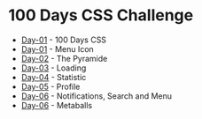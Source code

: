 # 100 Days CSS Challenge

- [Day-01](https://github.com/jonhoffmam/100daysCSS/tree/master/days/001) - 100 Days CSS
- [Day-01](https://github.com/jonhoffmam/100daysCSS/tree/master/days/002) - Menu Icon
- [Day-02](https://github.com/jonhoffmam/100daysCSS/tree/master/days/003) - The Pyramide
- [Day-03](https://github.com/jonhoffmam/100daysCSS/tree/master/days/004) - Loading
- [Day-04](https://github.com/jonhoffmam/100daysCSS/tree/master/days/005) - Statistic
- [Day-05](https://github.com/jonhoffmam/100daysCSS/tree/master/days/006) - Profile
- [Day-06](https://github.com/jonhoffmam/100daysCSS/tree/master/days/007) - Notifications, Search and Menu
- [Day-06](https://github.com/jonhoffmam/100daysCSS/tree/master/days/008) - Metaballs
